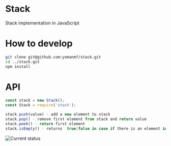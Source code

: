 # Stack
Stack implementation in JavaScript

# How to develop
```bash
git clone git@github.com:yomanmf/stack.git
cd ../stack.git
npm install
```

# API
```javascript
const stack = new Stack();
const Stack = require('stack');

stack.push(value) - add a new element to stack
stack.pop() - remove first element from stack and return value
stack.peek() - return first element
stack.isEmpty() - returns  true|false in case if there is an element in stack
```
![Current status](http://i1.kym-cdn.com/photos/images/original/000/234/739/fa5.jpg)
